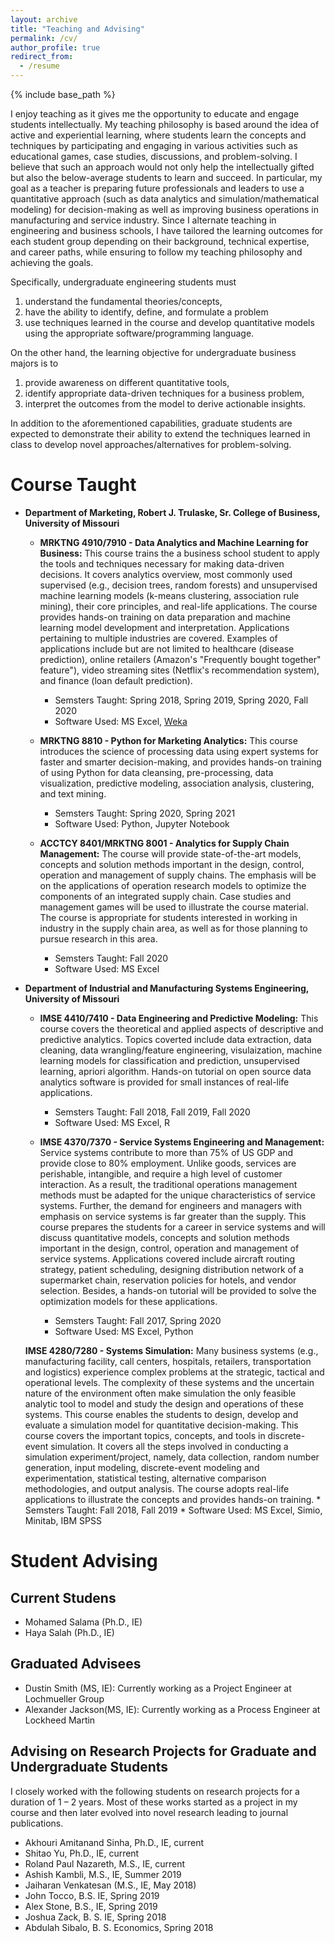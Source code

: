 ```yaml
---
layout: archive
title: "Teaching and Advising"
permalink: /cv/
author_profile: true
redirect_from:
  - /resume
---
```


{% include base_path %}

I enjoy teaching as it gives me the opportunity to educate and engage students intellectually. My teaching philosophy is based around the idea of active and experiential learning, where students learn the concepts and techniques by participating and engaging in various activities such as educational games, case studies, discussions, and problem-solving. I believe that such an approach would not only help the intellectually gifted but also the below-average students to learn and succeed. In particular, my goal as a teacher is preparing future professionals and leaders to use a quantitative approach (such as data analytics and simulation/mathematical modeling) for decision-making as well as improving business operations in manufacturing and service industry. Since I alternate teaching in engineering and business schools, I have tailored the learning outcomes for each student group depending on their background, technical expertise, and career paths, while ensuring to follow my teaching philosophy and achieving the goals.  

Specifically, undergraduate engineering students must 
1. understand the fundamental theories/concepts, 
1. have the ability to identify, define, and formulate a problem
1. use techniques learned in the course and develop quantitative models using the appropriate software/programming language. 

On the other hand, the learning objective for undergraduate business majors is to 
1. provide awareness on different quantitative tools,
1. identify appropriate data-driven techniques for a business problem, 
1. interpret the outcomes from the model to derive actionable insights. 

In addition to the aforementioned capabilities, graduate students are expected to demonstrate their ability to extend the techniques learned in class to develop novel approaches/alternatives for problem-solving.


Course Taught
======
* **Department of Marketing, Robert J. Trulaske, Sr. College of Business, University of Missouri**
  * **MRKTNG 4910/7910 - Data Analytics and Machine Learning for Business:** This course trains the a business school student to apply the tools and techniques necessary for making data-driven decisions. It covers analytics overview, most commonly used supervised (e.g., decision trees, random forests) and unsupervised machine learning models (k-means clustering, association rule mining), their core principles, and real-life applications. The course provides hands-on training on data preparation and machine learning model development and interpretation. Applications pertaining to multiple industries are covered. Examples of applications include but are not limited to healthcare (disease prediction), online retailers (Amazon's "Frequently bought together" feature"), video streaming sites (Netflix's recommendation system), and finance (loan default prediction).
    * Semsters Taught: Spring 2018, Spring 2019, Spring 2020, Fall 2020 
    * Software Used: MS Excel, [Weka](https://www.cs.waikato.ac.nz/ml/weka/)

  * **MRKTNG 8810 - Python for Marketing Analytics:** This course introduces the science of processing data using expert systems for faster and smarter decision-making, and provides hands-on training of using Python for data cleansing, pre-processing, data visualization, predictive modeling, association analysis, clustering, and text mining. 
    * Semsters Taught: Spring 2020, Spring 2021
    * Software Used: Python, Jupyter Notebook
  
  * **ACCTCY 8401/MRKTNG 8001 - Analytics for Supply Chain Management:** The course will provide state-of-the-art models, concepts and solution methods important in the design, control, operation and management of supply chains. The emphasis will be on the applications of operation research models to optimize the components of an integrated supply chain. Case studies and management games will be used to illustrate the course material. The course is appropriate for students interested in working in industry in the supply chain area, as well as for those planning to pursue research in this area.
    * Semsters Taught: Fall 2020
    * Software Used: MS Excel


* **Department of Industrial and Manufacturing Systems Engineering, University of Missouri**
  * **IMSE 4410/7410 - Data Engineering and Predictive Modeling:** This course covers the theoretical and applied aspects of descriptive and predictive analytics. Topics coverted include data extraction, data cleaning, data wrangling/feature engineering, visulaization, machine learning models for classification and prediction, unsupervised learning, apriori algorithm. Hands-on tutorial on open source data analytics software is provided for small instances of real-life applications.
      * Semsters Taught: Fall 2018, Fall 2019, Fall 2020
      * Software Used: MS Excel, R

  * **IMSE 4370/7370 - Service Systems Engineering and Management:** Service systems contribute to more than 75% of US GDP and provide close to 80% employment. Unlike goods, services are perishable, intangible, and require a high level of customer interaction. As a result, the traditional operations management methods must be adapted for the unique characteristics of service systems. Further, the demand for engineers and managers with emphasis on service systems is far greater than the supply. This course prepares the students for a career in service systems and will discuss quantitative models, concepts and solution methods important in the design, control, operation and management of service systems. Applications covered include aircraft routing strategy, patient scheduling, designing distribution network of a supermarket chain, reservation policies for hotels, and vendor selection. Besides, a hands-on tutorial will be provided to solve the optimization models for these applications. 
      * Semsters Taught: Fall 2017, Spring 2020
      * Software Used: MS Excel, Python


  **IMSE 4280/7280 - Systems Simulation:** Many business systems (e.g., manufacturing facility, call centers, hospitals, retailers, transportation and logistics) experience complex problems at the strategic, tactical and operational levels. The complexity of these systems and the uncertain nature of the environment often make simulation the only feasible analytic tool to model and study the design and operations of these systems. This course enables the students to design, develop and evaluate a simulation model for quantitative decision-making. This course covers the important topics, concepts, and tools in discrete-event simulation. It covers all the steps involved in conducting a simulation experiment/project, namely, data collection, random number generation, input modeling, discrete-event modeling and experimentation, statistical testing, alternative comparison methodologies, and output analysis. The course adopts real-life applications to illustrate the concepts and provides hands-on training.
      * Semsters Taught: Fall 2018, Fall 2019 
      * Software Used: MS Excel, Simio, Minitab, IBM SPSS

Student Advising
======

Current Studens
------
* Mohamed Salama (Ph.D., IE)
* Haya Salah (Ph.D., IE)

Graduated Advisees
-----
* Dustin Smith (MS, IE): Currently working as a Project Engineer at Lochmueller Group
* Alexander Jackson(MS, IE): Currently working as a Process Engineer at Lockheed Martin

Advising on Research Projects for Graduate and Undergraduate Students
-----

I closely worked with the following students on research projects for a duration of 1 – 2 years. Most of these works started as a project in my course and then later evolved into novel research leading to journal publications.
* Akhouri Amitanand Sinha, Ph.D., IE, current
* Shitao Yu, Ph.D., IE, current
* Roland Paul Nazareth, M.S., IE, current
* Ashish Kambli, M.S., IE, Summer 2019
* Jaiharan Venkatesan (M.S., IE, May 2018)
* John Tocco, B.S. IE, Spring 2019 
* Alex Stone, B.S., IE, Spring 2019 
* Joshua Zack, B. S. IE, Spring 2018 
* Abdulah Sibalo, B. S. Economics, Spring 2018 

